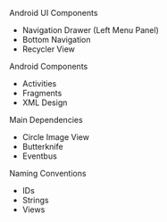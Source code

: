 Android UI Components

* Navigation Drawer (Left Menu Panel)
* Bottom Navigation
* Recycler View

Android Components

* Activities
* Fragments
* XML Design

Main Dependencies

* Circle Image View
* Butterknife
* Eventbus

Naming Conventions

* IDs
* Strings
* Views